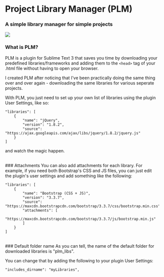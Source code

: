 # Project Library Manager (PLM)
### A simple library manager for simple projects


![](https://github.com/Ardethian/PLM/blob/master/plm.gif?)


### What is PLM?
PLM is a plugin for Sublime Text 3 that saves you time by downloading your predefined libraries/frameworks and adding them to the ```<head>``` tag of your .html file without having to open your browser.


I created PLM after noticing that I've been practically doing the same thing over and over again - downloading the same libraries for various seperate projects.

With PLM, you just need to set up your own list of libraries using the plugin User Settings, like so:
```
"libraries": [
    {
        "name": "jQuery",
        "version": "1.8.2",
        "source": "https://ajax.googleapis.com/ajax/libs/jquery/1.8.2/jquery.js"
    }
]
```

and watch the magic happen.

<br>
### Attachments
You can also add attachments for each library. For example, if you need both Bootstrap's CSS and JS files, you can just edit the plugin's user settings and add something like the following:

```
"libraries": [
    {
        "name": "Bootstrap (CSS + JS)",
        "version": "3.3.7",
        "source": "https://maxcdn.bootstrapcdn.com/bootstrap/3.3.7/css/bootstrap.min.css",
        "attachments": [
            "https://maxcdn.bootstrapcdn.com/bootstrap/3.3.7/js/bootstrap.min.js"
        ]
    }
]
```

<br>
### Default folder name
As you can tell, the name of the default folder for downloaded libraries is "plm_libs". 

You can change that by adding the following to your plugin User Settings:
```
"includes_dirname": "myLibraries",
```